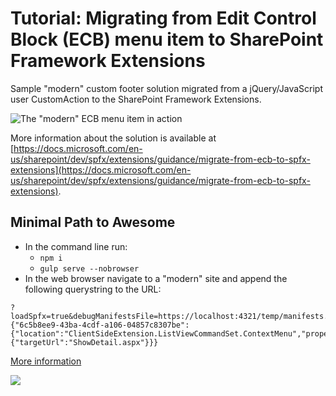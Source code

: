 # Tutorial: Migrating from Edit Control Block (ECB) menu item to SharePoint Framework Extensions

Sample "modern" custom footer solution migrated from a jQuery/JavaScript user CustomAction to the SharePoint Framework Extensions.

![The "modern" ECB menu item in action](../images/spfx-ecb-extension-output.png)

More information about the solution is available at [https://docs.microsoft.com/en-us/sharepoint/dev/spfx/extensions/guidance/migrate-from-ecb-to-spfx-extensions](https://docs.microsoft.com/en-us/sharepoint/dev/spfx/extensions/guidance/migrate-from-ecb-to-spfx-extensions).

## Minimal Path to Awesome

- In the command line run:
  - `npm i`
  - `gulp serve --nobrowser`
- In the web browser navigate to a "modern" site and append the following querystring to the URL:

```
?loadSpfx=true&debugManifestsFile=https://localhost:4321/temp/manifests.js&customActions={"6c5b8ee9-43ba-4cdf-a106-04857c8307be":{"location":"ClientSideExtension.ListViewCommandSet.ContextMenu","properties":{"targetUrl":"ShowDetail.aspx"}}}
```

[More information](../README.md)

<img src="https://pnptelemetry.azurewebsites.net/sp-dev-fx-extensions/tutorial-migrate-ecbmenu/02" />
